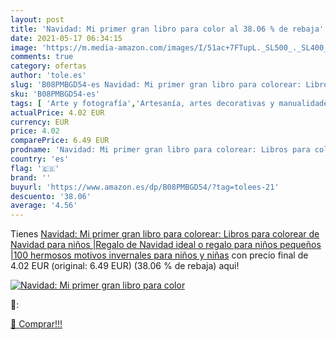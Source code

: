 ```yaml
---
layout: post
title: 'Navidad: Mi primer gran libro para color al 38.06 % de rebaja'
date: 2021-05-17 06:34:15
image: 'https://m.media-amazon.com/images/I/51ac+7FTupL._SL500_._SL400_.jpg'
comments: true
category: ofertas
author: 'tole.es'
slug: 'B08PMBGD54-es Navidad: Mi primer gran libro para colorear: Libros para...'
sku: 'B08PMBGD54-es'
tags: [ 'Arte y fotografía','Artesanía, artes decorativas y manualidades','Hogar, manualidades y estilos de vida','Libros','Libros juveniles','Pintura','Pintura de acuarela','navidad', ]
actualPrice: 4.02 EUR
currency: EUR
price: 4.02
comparePrice: 6.49 EUR
prodname: 'Navidad: Mi primer gran libro para colorear: Libros para colorear de Navidad para niños |Regalo de Navidad ideal o regalo para niños pequeños |100 hermosos motivos invernales para niños y niñas'
country: 'es'
flag: '🇪🇸'
brand: ''
buyurl: 'https://www.amazon.es/dp/B08PMBGD54/?tag=tolees-21'
descuento: '38.06'
average: '4.56'
---
```


Tienes [Navidad: Mi primer gran libro para colorear: Libros para colorear de Navidad para niños |Regalo de Navidad ideal o regalo para niños pequeños |100 hermosos motivos invernales para niños y niñas](https://www.amazon.es/dp/B08PMBGD54/?tag=tolees-21) con precio final de  4.02 EUR (original: 6.49 EUR) (38.06 %  de rebaja) aqui!

[![Navidad: Mi primer gran libro para color](https://m.media-amazon.com/images/I/51ac+7FTupL._SL500_._SL400_.jpg)](https://www.amazon.es/dp/B08PMBGD54/?tag=tolees-21)

🔎:


[🛒 Comprar!!!](https://www.amazon.es/dp/B08PMBGD54/?tag=tolees-21)

